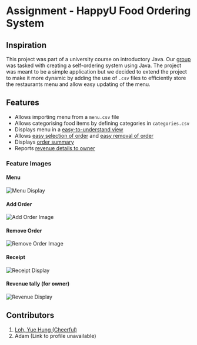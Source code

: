 # Assignment - HappyU Food Ordering System

## Inspiration
This project was part of a university course on introductory Java. Our [group](#contributers) was tasked with creating a self-ordering system using Java.
The project was meant to be a simple application but we decided to extend the project to make it more dynamic by adding the use of `.csv` files to efficiently store the restaurants menu and allow easy updating of the menu.

## Features
- Allows importing menu from a `menu.csv` file
- Allows categorising food items by defining categories in `categories.csv`
- Displays menu in a [easy-to-understand view](#menu)
- Allows [easy selection of order](#add-order) and [easy removal of order](#remove-order)
- Displays [order summary](#receipt)
- Reports [revenue details to owner](#revenue-tally-for-owner)

### Feature Images
#### Menu
![Menu Display](https://github.com/Flamingsides/Food-Ordering-System/assets/84507406/de4a21ec-2707-423f-8100-b67142408896)

#### Add Order
![Add Order Image](https://github.com/Flamingsides/Food-Ordering-System/assets/84507406/cbe557b1-6c34-4c8b-8a04-5f09a164235c)

#### Remove Order
![Remove Order Image](https://github.com/Flamingsides/Food-Ordering-System/assets/84507406/ab2b03ab-a6d1-4747-abc9-bb1e4ba2ceda)

#### Receipt
![Receipt Display](https://github.com/Flamingsides/Food-Ordering-System/assets/84507406/4cfb8e00-a714-4ef5-a1ee-671c0e2abb87)

#### Revenue tally (for owner)
![Revenue Display](https://github.com/Flamingsides/Food-Ordering-System/assets/84507406/fa253165-a1a9-43b5-97d9-9a1f600287b0)

## Contributors
1. [Loh, Yue Hung (Cheerful)](https://www.linkedin.com/in/yue-hung-loh-0bab63269/)
2. Adam (Link to profile unavailable)
